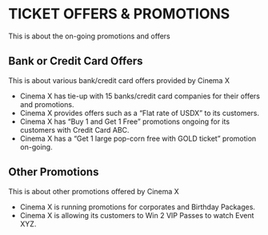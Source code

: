 # TICKET OFFERS & PROMOTIONS

This is about the on-going promotions and offers

## Bank or Credit Card Offers

This is about various bank/credit card offers provided by Cinema X

- Cinema X has tie-up with 15 banks/credit card companies for their offers and promotions.
- Cinema X provides offers such as a “Flat rate of USDX” to its customers.
- Cinema X has “Buy 1 and Get 1 Free” promotions ongoing for its customers with Credit Card  ABC.
- Cinema X has a “Get 1 large pop-corn free with GOLD ticket” promotion on-going.

## Other Promotions

This is about other promotions offered by Cinema X

- Cinema X is running promotions for corporates and Birthday Packages.
- Cinema X is allowing its customers to Win 2 VIP Passes to watch Event XYZ.